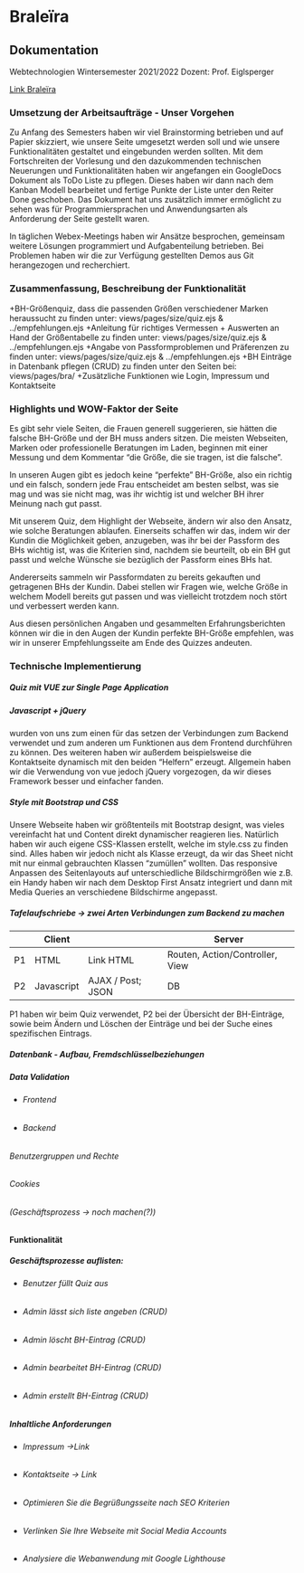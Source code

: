 # Braleïra
##  Dokumentation
 Webtechnologien Wintersemester 2021/2022 
Dozent: Prof. Eiglsperger


[Link Braleïra](https://braleira.herokuapp.com)

### Umsetzung der Arbeitsaufträge - Unser Vorgehen
Zu Anfang des Semesters haben wir viel Brainstorming betrieben und auf Papier skizziert, wie unsere Seite umgesetzt werden soll und wie unsere Funktionalitäten gestaltet und eingebunden werden sollten.
Mit dem Fortschreiten der Vorlesung und den dazukommenden technischen Neuerungen und Funktionalitäten haben wir angefangen ein GoogleDocs Dokument als ToDo Liste zu pflegen. Dieses haben wir dann nach dem Kanban Modell bearbeitet und fertige Punkte der Liste unter den Reiter Done geschoben.
Das Dokument hat uns zusätzlich immer ermöglicht zu sehen was für Programmiersprachen und Anwendungsarten als Anforderung der Seite gestellt waren.
 
In täglichen Webex-Meetings haben wir Ansätze besprochen, gemeinsam weitere Lösungen programmiert und Aufgabenteilung betrieben. 
Bei Problemen haben wir die zur Verfügung gestellten Demos aus Git herangezogen und recherchiert.


### Zusammenfassung, Beschreibung der Funktionalität
+BH-Größenquiz, dass die passenden Größen verschiedener Marken heraussucht 
	zu finden unter: views/pages/size/quiz.ejs & ../empfehlungen.ejs
+Anleitung für richtiges Vermessen + Auswerten an Hand der Größentabelle
	zu finden unter: views/pages/size/quiz.ejs & ../empfehlungen.ejs
+Angabe von Passformproblemen und Präferenzen
	zu finden unter: views/pages/size/quiz.ejs & ../empfehlungen.ejs
+BH Einträge in Datenbank pflegen (CRUD)
	zu finden unter den Seiten bei: views/pages/bra/
+Zusätzliche Funktionen wie Login, Impressum und Kontaktseite 
 
 
### Highlights und WOW-Faktor der Seite
 
Es gibt sehr viele Seiten, die Frauen generell suggerieren, sie hätten die falsche BH-Größe und der BH muss anders sitzen. Die meisten Webseiten, Marken oder professionelle Beratungen im Laden, beginnen mit einer Messung und dem Kommentar “die Größe, die sie tragen, ist die falsche”. 
 
In unseren Augen gibt es jedoch keine “perfekte” BH-Größe, also ein richtig und ein falsch, sondern jede Frau entscheidet am besten selbst, was sie mag und was sie nicht mag, was ihr wichtig ist und welcher BH ihrer Meinung nach gut passt.
 
Mit unserem Quiz, dem Highlight der Webseite, ändern wir also den Ansatz, wie solche Beratungen ablaufen.
Einerseits schaffen wir das, indem wir der Kundin die Möglichkeit geben, anzugeben, was ihr bei der Passform des BHs wichtig ist, was die Kriterien sind, nachdem sie beurteilt, ob ein BH gut passt und welche Wünsche sie bezüglich der Passform eines BHs hat. 
 
Andererseits sammeln wir Passformdaten zu bereits gekauften und getragenen BHs der Kundin. Dabei stellen wir Fragen wie, welche Größe in welchem Modell bereits gut passen und was vielleicht trotzdem noch stört und verbessert werden kann. 
 
Aus diesen persönlichen Angaben und gesammelten Erfahrungsberichten können wir die in den Augen der Kundin perfekte BH-Größe empfehlen, was wir in unserer Empfehlungsseite am Ende des Quizzes andeuten. 
 
 
 
 
### Technische Implementierung
##### Quiz mit VUE zur Single Page Application
 
##### Javascript + jQuery
wurden von uns zum einen für das setzen der Verbindungen zum Backend verwendet und zum anderen um Funktionen aus dem Frontend durchführen zu können. Des weiteren haben wir außerdem beispielsweise die Kontaktseite dynamisch mit den beiden “Helfern” erzeugt.
Allgemein haben wir die Verwendung von vue jedoch jQuery vorgezogen, da wir dieses Framework besser und einfacher fanden. 
 
##### Style mit Bootstrap und CSS
Unsere Webseite haben wir größtenteils mit Bootstrap designt, was vieles vereinfacht hat und Content direkt dynamischer reagieren lies.
Natürlich haben wir auch eigene CSS-Klassen erstellt, welche im style.css zu finden sind.
Alles haben wir jedoch nicht als Klasse erzeugt, da wir das Sheet nicht mit nur einmal gebrauchten Klassen “zumüllen” wollten.
Das responsive Anpassen des Seitenlayouts auf unterschiedliche Bildschirmgrößen wie z.B. ein Handy haben wir nach dem Desktop First Ansatz integriert und dann mit Media Queries an verschiedene Bildschirme angepasst. 


##### Tafelaufschriebe -> zwei Arten Verbindungen zum Backend zu machen

| | Client |   | Server |
| -----       |    -----   |          ----- | ----- |
| P1      | HTML   | Link  HTML| Routen, Action/Controller, View  |
| P2   | Javascript |  AJAX / Post; JSON     | DB     |

P1 haben wir beim Quiz verwendet, P2 bei der Übersicht der BH-Einträge, sowie beim Ändern und Löschen der Einträge und bei der Suche eines spezifischen Eintrags.


##### Datenbank - Aufbau, Fremdschlüsselbeziehungen
##### Data Validation
+ ###### Frontend
+ ###### Backend

###### Benutzergruppen und Rechte
###### Cookies
###### (Geschäftsprozess -> noch machen(?))
#### Funktionalität
##### Geschäftsprozesse auflisten:
+ ###### Benutzer füllt Quiz aus
+ ###### Admin lässt sich liste angeben (CRUD)
+ ###### Admin löscht BH-Eintrag (CRUD)
+ ###### Admin bearbeitet BH-Eintrag (CRUD) 
+ ###### Admin erstellt BH-Eintrag (CRUD)
##### Inhaltliche Anforderungen
+ ###### Impressum ->Link
+ ###### Kontaktseite -> Link
+ ###### Optimieren Sie die Begrüßungsseite nach SEO Kriterien 
+ ###### Verlinken Sie Ihre Webseite mit Social Media Accounts
+ ###### Analysiere die Webanwendung mit Google Lighthouse 




